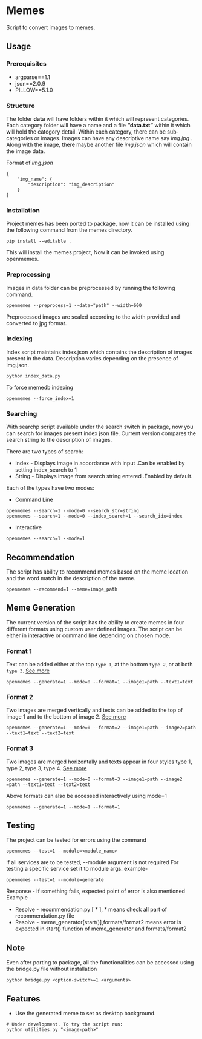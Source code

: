 # Memes

Script to convert images to memes.

## Usage

### Prerequisites

* argparse==1.1
* json==2.0.9
* PILLOW==5.1.0

### Structure
The folder **data** will have folders within it which will represent categories. Each category folder will have a name and a file **“data.txt”** within it which will hold the category detail. Within each category, there can be sub-categories or images. Images can have any descriptive name say *img.jpg* . Along with the image, there maybe another file *img.json* which will contain the image data.

Format of *img.json*

```
{
	"img_name": {
		"description": "img_description"
	}
}

```
### Installation
Project memes has been ported to package, now it can be installed using the following command from the memes directory.
```
pip install --editable .
```
This will install the memes project, Now it can be invoked using openmemes.

### Preprocessing
Images in data folder can be preprocessed by running the following command.
```
openmemes --preprocess=1 --data="path" --width=600
```
Preprocessed images are scaled according to the width provided and converted to jpg format.

### Indexing
Index script maintains index.json which contains the description of images present in the data. Description varies depending on the presence of img.json.
```
python index_data.py
```
To force memedb indexing
```
openmemes --force_index=1
```

### Searching
With searchp script available under the search switch in package, now you can search for images present index json file. Current version compares the search string to the description of images.

There are two types of search:

* Index - Displays image in accordance with input .Can be enabled by setting index_search to 1
* String - Displays image from search string entered .Enabled by default.

Each of the types have two modes:

* Command Line
```
openmemes --search=1 --mode=0 --search_str=string
openmemes --search=1 --mode=0 --index_search=1 --search_idx=index
```

* Interactive
```
openmemes --search=1 --mode=1
```
## Recommendation
The script has ability to recommend memes based on the meme location and the word match in the description of the meme.
```
openmemes --recommend=1 --meme=image_path
```

## Meme Generation
The current version of the script has the ability to create memes in four different formats using custom user defined images.
The script can be either in interactive or command line depending on chosen mode.

### Format 1
Text can be added either at the top `type 1`, at the bottom `type 2`, or at both `type 3`.
[See more](format_details.md)

```
openmemes --generate=1 --mode=0 --format=1 --image1=path --text1=text
```

### Format 2
Two images are merged vertically and texts can be added to the top of image 1 and to the bottom of image 2.
[See more](format_details.md)
```
openmemes --generate=1 --mode=0 --format=2 --image1=path --image2=path --text1=text --text2=text
```
### Format 3
Two images are merged horizontally and texts appear in four styles type 1, type 2, type 3, type 4.
[See more](format_details.md)

```
openmemes --generate=1 --mode=0 --format=3 --image1=path --image2 =path --text1=text --text2=text
```

Above formats can also be accessed interactively using mode=1

```
openmemes --generate=1 --mode=1 --format=1
```
## Testing
The project can be tested for errors using the command
```
openmemes --test=1 --module=<module_name>
```
if all services are to be tested, --module argument is not required
For testing a specific service set it to module args. example-
```
openmemes --test=1 --module=generate
```
Response - If something fails, expected point of error is also mentioned
Example -
* Resolve - recommendation.py [ * ], * means check all part of recommendation.py file
* Resolve - meme_generator[start()],formats/format2 means error is expected in start() function of meme_generator
	 and formats/format2

## Note
Even after porting to package, all the functionalities can be accessed using the bridge.py file without installation
```
python bridge.py <option-switch>=1 <arguments>
```

## Features
* Use the generated meme to set as desktop background.

```
# Under development. To try the script run:
python utilities.py "<image-path>"
```
